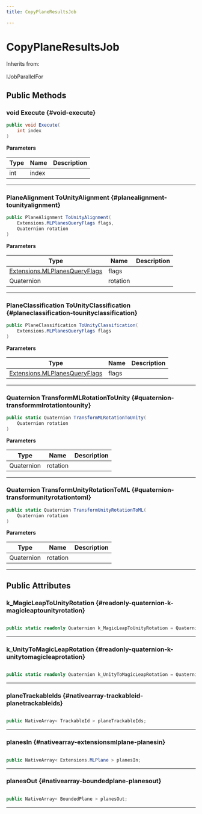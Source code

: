 ```yaml
---
title: CopyPlaneResultsJob

---
```


# CopyPlaneResultsJob







Inherits from: <br></br>IJobParallelFor




## Public Methods

### void Execute {#void-execute}

```csharp
public void Execute(
    int index
)
```


**Parameters**

| Type | Name  | Description  | 
|--|--|--|
| int |index||






-----------

### PlaneAlignment ToUnityAlignment {#planealignment-tounityalignment}

```csharp
public PlaneAlignment ToUnityAlignment(
    Extensions.MLPlanesQueryFlags flags,
    Quaternion rotation
)
```


**Parameters**

| Type | Name  | Description  | 
|--|--|--|
| [Extensions.MLPlanesQueryFlags](/versioned_docs/version-14-Jun-2023/unity-api/api/UnityEngine.XR.MagicLeap/PlanesSubsystem/Extensions/UnityEngine.XR.MagicLeap.PlanesSubsystem.Extensions.md#enums-mlplanesqueryflags) |flags||
| Quaternion |rotation||






-----------

### PlaneClassification ToUnityClassification {#planeclassification-tounityclassification}

```csharp
public PlaneClassification ToUnityClassification(
    Extensions.MLPlanesQueryFlags flags
)
```


**Parameters**

| Type | Name  | Description  | 
|--|--|--|
| [Extensions.MLPlanesQueryFlags](/versioned_docs/version-14-Jun-2023/unity-api/api/UnityEngine.XR.MagicLeap/PlanesSubsystem/Extensions/UnityEngine.XR.MagicLeap.PlanesSubsystem.Extensions.md#enums-mlplanesqueryflags) |flags||






-----------

### Quaternion TransformMLRotationToUnity {#quaternion-transformmlrotationtounity}

```csharp
public static Quaternion TransformMLRotationToUnity(
    Quaternion rotation
)
```


**Parameters**

| Type | Name  | Description  | 
|--|--|--|
| Quaternion |rotation||






-----------

### Quaternion TransformUnityRotationToML {#quaternion-transformunityrotationtoml}

```csharp
public static Quaternion TransformUnityRotationToML(
    Quaternion rotation
)
```


**Parameters**

| Type | Name  | Description  | 
|--|--|--|
| Quaternion |rotation||






-----------

## Public Attributes

### k_MagicLeapToUnityRotation {#readonly-quaternion-k-magicleaptounityrotation}

```csharp

public static readonly Quaternion k_MagicLeapToUnityRotation = Quaternion.AngleAxis(-90f, Vector3.right);

```






-----------

### k_UnityToMagicLeapRotation {#readonly-quaternion-k-unitytomagicleaprotation}

```csharp

public static readonly Quaternion k_UnityToMagicLeapRotation = Quaternion.Inverse(k_MagicLeapToUnityRotation);

```






-----------

### planeTrackableIds {#nativearray-trackableid-planetrackableids}

```csharp

public NativeArray< TrackableId > planeTrackableIds;

```






-----------

### planesIn {#nativearray-extensionsmlplane-planesin}

```csharp

public NativeArray< Extensions.MLPlane > planesIn;

```






-----------

### planesOut {#nativearray-boundedplane-planesout}

```csharp

public NativeArray< BoundedPlane > planesOut;

```






-----------

